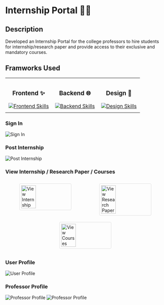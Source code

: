 # Internship Portal 🧑‍💻

## Description

Developed an Internship Portal for the college professors to hire students for internship/research paper and provide access to their exclusive and mandatory courses. 

## Framworks Used
<table>
  <tr>
    <td align="center" style="padding: 10px;">
      <h3>Frontend ✨</h3>
      <a href="https://skillicons.dev">
        <img src="https://skillicons.dev/icons?i=html,css,js,react,tailwind&theme=light" alt="Frontend Skills">
      </a>
    </td>
    <td align="center" style="padding: 10px;">
      <h3>Backend 🌐</h3>
      <a href="https://skillicons.dev">
        <img src="https://skillicons.dev/icons?i=spring,postgres,docker&theme=light" alt="Backend Skills">
      </a>
    </td>
    <td align="center" style="padding: 10px;">
      <h3>Design 🎨</h3>
      <a href="https://skillicons.dev">
        <img src="https://skillicons.dev/icons?i=figma&theme=light" alt="Design Skills">
      </a>
    </td>
  </tr>
</table>


### Sign In
![Sign In](https://github.com/jigarsiddhpura/Internship-Portal/assets/95428432/e7cf6252-a797-4737-8101-c80b1130d560)

### Post Internship
![Post Internship](https://github.com/jigarsiddhpura/Internship-Portal/assets/95428432/f71c718d-4cb8-4e92-a537-854866d73d71)

### View Internship / Research Paper / Courses
<div style="display: flex; justify-content: space-around; flex-wrap: wrap;">
  <img src="https://github.com/jigarsiddhpura/Internship-Portal/assets/95428432/ef192822-c8d1-450e-9291-a7aba001052a" alt="View Internship" style="width: 30%; border: 1px solid #ddd; border-radius: 4px; padding: 5px; margin: 10px;">
  <img src="https://github.com/jigarsiddhpura/Internship-Portal/assets/95428432/5584cfe2-ab2c-43ca-bf1a-58c459182c94" alt="View Research Paper" style="width: 30%; border: 1px solid #ddd; border-radius: 4px; padding: 5px; margin: 10px;">
  <img src="https://github.com/jigarsiddhpura/Internship-Portal/assets/95428432/699fbec3-e2b5-4498-bac2-4e3ccd15ad3d" alt="View Courses" style="width: 30%; border: 1px solid #ddd; border-radius: 4px; padding: 5px; margin: 10px;">
</div>

### User Profile
![User Profile](https://github.com/user-attachments/assets/941a3141-cc20-42f0-a128-cb8d3ac9fba1)


### Professor Profile
![Professor Profile](https://github.com/user-attachments/assets/abc76b6f-8091-42fb-b906-b5261fc6dd02)
![Professor Profile](https://github.com/user-attachments/assets/85a6bf3c-84a6-4ff3-9f4f-415fc3a2317d)



